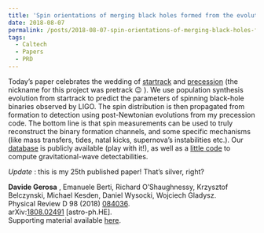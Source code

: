 ```yaml
---
title: 'Spin orientations of merging black holes formed from the evolution of stellar binaries'
date: 2018-08-07
permalink: /posts/2018-08-07-spin-orientations-of-merging-black-holes-formed-from-the-evolution-of-stellar-binaries
tags:
  - Caltech
  - Papers
  - PRD
---
```


Today’s paper celebrates the wedding of [startrack](<https://www.syntheticuniverse.org/>) and [precession](<../../../../../index.html?p=658>) (the nickname for this project was pretrack 😉 ). We use population synthesis evolution from startrack to predict the parameters of spinning black-hole binaries observed by LIGO. The spin distribution is then propagated from formation to detection using post-Newtonian evolutions from my precession code. The bottom line is that spin measurements can be used to truly reconstruct the binary formation channels, and some specific mechanisms (like mass transfers, tides, natal kicks, supernova’s instabilities etc.). Our [database](<../../../../../index.html?p=1866>) is publicly available (play with it!), as well as a [little code](<../../../../../index.html?p=1855>) to compute gravitational-wave detectabilities.

_Update_ : this is my 25th published paper! That’s silver, right?

**Davide Gerosa** , Emanuele Berti, Richard O’Shaughnessy, Krzysztof Belczynski, Michael Kesden, Daniel Wysocki, Wojciech Gladysz.  
Physical Review D 98 (2018) [084036](<https://journals.aps.org/prd/abstract/10.1103/PhysRevD.98.084036>).  
arXiv:[1808.02491](<http://arxiv.org/abs/arXiv:1808.02491>) [astro-ph.HE].  
Supporting material available [here](<https://github.com/dgerosa/spops>).

